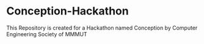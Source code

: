 # Conception-Hackathon
This Repository is created for a Hackathon named Conception by Computer Engineering Society of MMMUT
